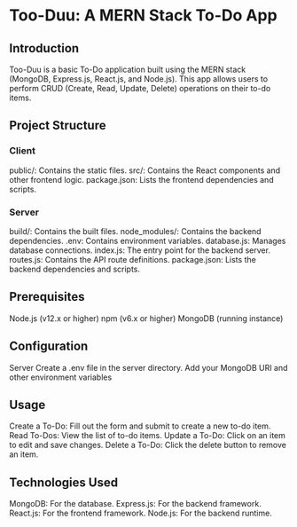 # Too-Duu: A MERN Stack To-Do App

## Introduction

Too-Duu is a basic To-Do application built using the MERN stack (MongoDB, Express.js, React.js, and Node.js). This app allows users to perform CRUD (Create, Read, Update, Delete) operations on their to-do items.

## Project Structure

### Client
public/: Contains the static files.
src/: Contains the React components and other frontend logic.
package.json: Lists the frontend dependencies and scripts.
### Server
build/: Contains the built files.
node_modules/: Contains the backend dependencies.
.env: Contains environment variables.
database.js: Manages database connections.
index.js: The entry point for the backend server.
routes.js: Contains the API route definitions.
package.json: Lists the backend dependencies and scripts.

## Prerequisites
Node.js (v12.x or higher)
npm (v6.x or higher)
MongoDB (running instance)

## Configuration
Server
Create a .env file in the server directory.
Add your MongoDB URI and other environment variables

## Usage
Create a To-Do: Fill out the form and submit to create a new to-do item.
Read To-Dos: View the list of to-do items.
Update a To-Do: Click on an item to edit and save changes.
Delete a To-Do: Click the delete button to remove an item.

## Technologies Used
MongoDB: For the database.
Express.js: For the backend framework.
React.js: For the frontend framework.
Node.js: For the backend runtime.

